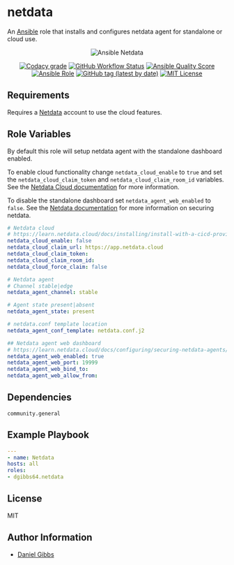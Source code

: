# netdata

An [Ansible](https://www.ansible.com) role that installs and configures netdata agent for standalone or cloud use.

<p align="center">
  <img src="https://github-production-user-asset-6210df.s3.amazonaws.com/4478206/248550959-b4dc7485-34bb-4915-94dc-25ec4df79a68.jpg" alt="Ansible Netdata"></a>
<br>
</p>
<p align="center">
<a href="https://app.codacy.com/gh/dgibbs64/ansible-role-netdata"><img src="https://img.shields.io/codacy/grade/1a892d499efd4dabb73beffa8d64ed01?logo=codacy&style=flat-square" alt="Codacy grade"></a>
<a href="https://github.com/dgibbs64/ansible-role-netdata/actions/workflows/molecule.yml"><img alt="GitHub Workflow Status" src="https://img.shields.io/github/actions/workflow/status/dgibbs64/ansible-role-netdata/molecule.yml?label=molecule&logo=ansible&style=flat-square"></a>
<a href="https://galaxy.ansible.com/dgibbs64/netdata"><img alt="Ansible Quality Score" src="https://img.shields.io/ansible/quality/60605?logo=ansible&style=flat-square"></a>
<a href="https://galaxy.ansible.com/dgibbs64/netdata"><img alt="Ansible Role" src="https://img.shields.io/ansible/role/d/60605?color=EE0000&logo=ansible&style=flat-square"></a>
<a href="https://galaxy.ansible.com/dgibbs64/netdata"><img alt="GitHub tag (latest by date)" src="https://img.shields.io/github/v/tag/dgibbs64/ansible-role-netdata?color=EE0000&label=release&logo=ansible&style=flat-square"></a>
<a href="https://github.com/dgibbs64/ansible-role-netdata/blob/main/LICENSE.md"><img src="https://img.shields.io/github/license/gameservermanagers/docker-steamcmd?style=flat-square" alt="MIT License"></a>
</p>

## Requirements

Requires a <a href="https://www.netdata.cloud">Netdata</a> account to use the cloud features.

## Role Variables

By default this role will setup netdata agent with the standalone dashboard enabled.

To enable cloud functionality change `netdata_cloud_enable` to `true` and set the `netdata_cloud_claim_token` and `netdata_cloud_claim_room_id` variables. See the [Netdata Cloud documentation](https://learn.netdata.cloud/docs/installing/install-with-a-cicd-provisioning-system/ansible#edit-the-varsmainyml-file) for more information.

To disable the standalone dashboard set `netdata_agent_web_enabled` to `false`. See the [Netdata documentation](https://learn.netdata.cloud/docs/configuring/securing-netdata-agents/) for more information on securing netdata.

```yaml
# Netdata cloud
# https://learn.netdata.cloud/docs/installing/install-with-a-cicd-provisioning-system/ansible#edit-the-varsmainyml-file
netdata_cloud_enable: false
netdata_cloud_claim_url: https://app.netdata.cloud
netdata_cloud_claim_token:
netdata_cloud_claim_room_id:
netdata_cloud_force_claim: false

# Netdata agent
# Channel stable|edge
netdata_agent_channel: stable

# Agent state present|absent
netdata_agent_state: present

# netdata.conf template location
netdata_agent_conf_template: netdata.conf.j2

## Netdata agent web dashboard
# https://learn.netdata.cloud/docs/configuring/securing-netdata-agents/
netdata_agent_web_enabled: true
netdata_agent_web_port: 19999
netdata_agent_web_bind_to:
netdata_agent_web_allow_from:
```

## Dependencies

```
community.general
```

## Example Playbook

```yaml
---
- name: Netdata
hosts: all
roles:
- dgibbs64.netdata
```

## License

MIT

## Author Information

- [Daniel Gibbs](https://danielgibbs.co.uk)
